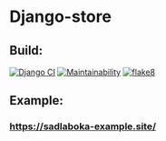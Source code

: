 # Django-store

## Build:
[![Django CI](https://github.com/SadLaboka/Django-store/actions/workflows/build.yml/badge.svg)](https://github.com/SadLaboka/Django-store/actions/workflows/build.yml)
[![Maintainability](https://api.codeclimate.com/v1/badges/a5c68370c7560ab4733f/maintainability)](https://codeclimate.com/github/SadLaboka/Django-store/maintainability)
[![flake8](https://github.com/SadLaboka/Django-store/actions/workflows/flake8.yml/badge.svg)](https://github.com/SadLaboka/Django-store/actions/workflows/flake8.yml)

## Example:
### https://sadlaboka-example.site/
